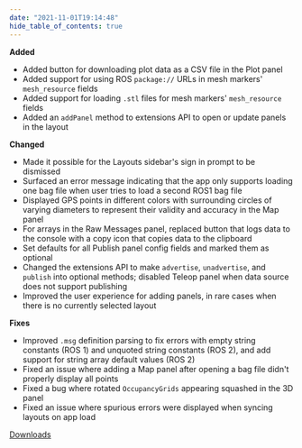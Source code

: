 ```yaml
---
date: "2021-11-01T19:14:48"
hide_table_of_contents: true
---
```


**Added**

- Added button for downloading plot data as a CSV file in the Plot panel
- Added support for using ROS `package://` URLs in mesh markers' `mesh_resource` fields
- Added support for loading `.stl` files for mesh markers' `mesh_resource` fields
- Added an `addPanel` method to extensions API to open or update panels in the layout

**Changed**

- Made it possible for the Layouts sidebar's sign in prompt to be dismissed
- Surfaced an error message indicating that the app only supports loading one bag file when user tries to load a second ROS1 bag file
- Displayed GPS points in different colors with surrounding circles of varying diameters to represent their validity and accuracy in the Map panel
- For arrays in the Raw Messages panel, replaced button that logs data to the console with a copy icon that copies data to the clipboard
- Set defaults for all Publish panel config fields and marked them as optional
- Changed the extensions API to make `advertise`, `unadvertise`, and `publish` into optional methods; disabled Teleop panel when data source does not support publishing
- Improved the user experience for adding panels, in rare cases when there is no currently selected layout

**Fixes**

- Improved `.msg` definition parsing to fix errors with empty string constants (ROS 1) and unquoted string constants (ROS 2), and add support for string array default values (ROS 2)
- Fixed an issue where adding a Map panel after opening a bag file didn't properly display all points
- Fixed a bug where rotated `OccupancyGrids` appearing squashed in the 3D panel
- Fixed an issue where spurious errors were displayed when syncing layouts on app load

[Downloads](https://github.com/foxglove/studio/releases/tag/v0.21.0)
